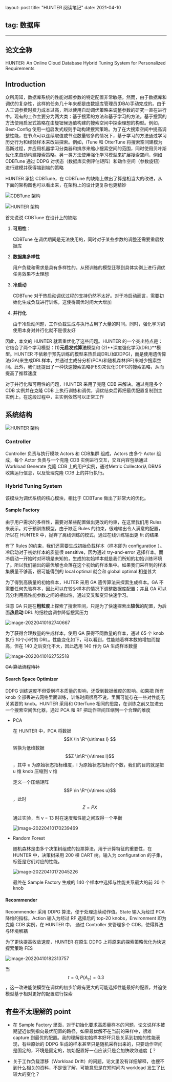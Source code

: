 layout: post
title: "HUNTER 阅读笔记"
date: 2021-04-10 

tag: 数据库
---   

---

## 论文全称

HUNTER: An Online Cloud Database Hybrid Tuning System for Personalized Requirements

## Introduction

众所周知，数据库系统的性能对超参数的特定配置非常敏感。然而，由于数据库和调优的复杂性，这样的任务几十年来都是由数据库管理员(DBA)手动完成的。由于人工调参费时费力成本过高，所以使用自动调优策略来调整参数的研究一直在进行中。现有的工作主要分为两大类：基于搜索的方法和基于学习的方法。基于搜索的方法使用启发式策略在由旋钮候选值构建的搜索空间中探索理想的构型。例如，Best-Config 使用一组启发式规则手动构建搜索策略。为了在大搜索空间中提高调整性能，在节点可以连续取值或节点数量较多的情况下，基于学习的方法通过学习历史行为和经验样本来改进探索。例如，iTune 和 OtterTune 将搜索空间建模为高斯过程，并应用机器学习分类器和排序来缩小搜索空间的范围，同时使用贝叶斯优化来自动构建搜索策略。另一类方法使用强化学习模型来扩展搜索空间，例如 CDBTune 通过 DDPG 对状态（数据库实例评估矩阵）和动作空间（参数旋钮）进行建模并获得端到端的策略

HUNTER 承接 CDBTune，在 CDBTune 的缺陷上做出了算是相当大的改进，从下面的架构图也可以看出来，在架构上的设计更复杂也更精妙

![CDBTune 架构](https://picgo-1306905554.cos.ap-shanghai.myqcloud.com/image-20220405000631541.png)

![HUNTER 架构](https://picgo-1306905554.cos.ap-shanghai.myqcloud.com/image-20220405000425124.png)



首先说说 CDBTune 在设计上的缺陷

1. **可用性**：

    CDBTune 在调优期间是无法使用的，同时对于某些参数的调整还需要重启数据库

2. **数据集多样性**

    用户负载和需求是具有多样性的。从预训练的模型迁移到具体实例上进行调优任务效果不太理想

3. **冷启动**

    CDBTune 对于热启动调优过程的支持仍然不太好。对于冷启动而言，需要初始化生成负载进行训练，这使得调优时间大大增加

4. **并行化**

    由于冷启动问题，工作负载生成与执行占用了大量的时间。同时，强化学习的使用本身对并行化就不是很友好



因此，本文的 HUNTER 就着重优化了这些问题。HUNTER 的一个突出特点是：它结合了两个学习模型：(1)**元启发式算法**模型和 (2)**深度强化学习(DRL)**模型。HUNTER 不依赖于预先训练的模型来热启动DRL(如DDPG)，而是使用遗传算法(GA)来生成DRL样本，并通过主成分分析(PCA)和随机森林(RF)来减少搜索空间。此外，我们还提出了一种快速搜索策略(FES)来优化DDPG的搜索策略，从而提高了推荐速度

对于并行化和可用性的问题，HUNTER 采用了克隆 CDB 来解决。通过克隆多个 CDB 实例并在克隆 CDB 上执行训练和调优，调优结束后再把最优配置复制到主实例上。在这段过程中，主实例依然可以正常工作



## 系统结构

![HUNTER 架构](https://picgo-1306905554.cos.ap-shanghai.myqcloud.com/image-20220405000425124.png)

### Controller 

Controller 负责与执行模块 Actors 和 CDB集群 组成，Actors 由多个 Actor 组成，每个 Actor 负责与一个克隆 CDB 实例进行交互，交互内容包括通过 Workload Generate 克隆 CDB 上的用户实例，通过Metric Collector从 DBMS 收集运行信息，以及管理克隆 CDB 上的并行执行。



### Hybrid Tuning System

该模块为调优系统的核心模块，相比于 CDBTune 做出了非常大的优化。

#### Sample Factory

由于用户需求的多样性，需要对某些配置做出更改的约束，在这里我们用 Rules 来表示。对于预训练模型，由于缺乏 Rules 的约束，很难输出令人满意的配置，所以在 HUNTER 中，抛弃了离线训练的模式，通过在线训练输出更 fit 的结果

有了 Rules 的约束，我们还需要生成初始负载样本（样本即为 configuration ）。冷启动对于初始样本的质量很 sensitive，因为通过 try-and-error 选择样本。而冷启动一开始时对环境是未知的，生成的初始样本就是我们所知的初始训练环境了。所以我们输出的最优解也会落在这个初始的样本集中。如果我们采样到的样本集质量不够高，很可能得到的 local optimal 就会和 global optimal 相差甚大

为了得到高质量的初始样本，HUTER 采用 GA 遗传算法来探索生成样本。GA 不需要任何先验样本，因此可以在较少样本的情况下调整数据库配置；并且 GA 可以充分利用高性能参数之间的相似性，通过交叉和变异快速学习。

注意 GA 只是在**粗粒度**上探索了搜索空间，只是为了快速探索出**较优**的配置，为后面**热启动** DRL 的细粒度调参降低搜索压力

![image-20220410162740667](https://picgo-1306905554.cos.ap-shanghai.myqcloud.com/image-20220410162740667.png)

为了获得合理数量的生成样本，使用 GA 获得不同数量的样本，通过 65 个 knob 执行 10个小时的 DRL。性能变化如下，可以看到，性能随着样本数的增加而提高，但在 140 之后变化不大，因此选用 140 作为 GA 生成样本数量

![image-20220410162752518](https://picgo-1306905554.cos.ap-shanghai.myqcloud.com/image-20220410162752518.png)



~~GA 算法流程待补~~



#### Search Space Optimizer 

DDPG 训练速度不但受到样本质量的影响，还受到数据维度的影响。如果把 所有 knob 全部丢进去网络里面训练，训练时间很高不说，里面可能存在一些对性能无关紧要的 knob。HUNTER 采用和 OtterTune 相同的思路，在训练之前又加进去一个搜索空间优化器，通过 PCA 和 RF 把动作空间压缩到一个合理的维度

* PCA

    在 HUNTER 中，PCA 将数据$$X \in \R^{u\times l} $$ 转换为低维数据 $$Z \in\R^{v\times l}$$，其中 u 为原始状态指标维度，l 为原始状态指标的个数，我们的目的就是把 u 维 knob 压缩到 v 维

    定义一个压缩矩阵 $$P \in \R^{v\times u}$$，此时 $$Z = PX$$

    通过实验，当 v = 13 时在速度和性能之间取得一个平衡

    ![image-20220410170239469](https://picgo-1306905554.cos.ap-shanghai.myqcloud.com/image-20220410170239469.png)

* Random Forest

    随机森林是由多个决策树组成的投票算法，用于计算特征的重要性，在 HUNTER 中，决策树采用 200 棵 CART 树。输入为 configuration 的子集，标签是它们对应的性能。

    ![image-20220410172045226](https://picgo-1306905554.cos.ap-shanghai.myqcloud.com/image-20220410172045226.png)

    最终在 Sample Factory 生成的 140 个样本中选择与性能关系最大的前 20 个 knob



#### Recommender

Recommender 采用 DDPG 算法，便于处理连续动作值。State 输入为经过 PCA 降维的指标，Action 输入为经过 RF 选择后的 top-20 knobs，Environment 即为克隆 CDB 实例，在 HUNTER 中， 通过 Controller 来管理多个 CDB，使得算法与环境解耦

为了更快提高收敛速度，HUNTER 在原生 DDPG 上将原来的探索策略优化为快速探索策略 FES

![image-20220410182313757](https://picgo-1306905554.cos.ap-shanghai.myqcloud.com/image-20220410182313757.png)

当 $$t = 0, P(A_c)=0.3$$，这一改进能使模型在调优的初步阶段有更大的可能选择性能最好的配置，并迫使模型基于相对更好的配置进行探索





## 有些不太理解的 point

* 在 Sample Factory 里面，对于初始化要求高质量样本的问题，论文说样本被期望近似到指向最优配置的路径，如果最优解不在当前的采样中，很难 capture 到最优的配置。我的理解是初始样本好坏只是关系到初始的性能表现，有些原始的 DDPG 生成的样本甚至只是随机采样出来的，只要动作空间是固定的，环境是固定的，初始配置好一点应该只是会加快收敛速度【？

* 关于工作负载漂移（Workload Drift）的问题，论文里没有详细解释，也搜不到什么相关的资料，不是很了解，可能意思是在短时间内 workload 发生了比较大的变化？


